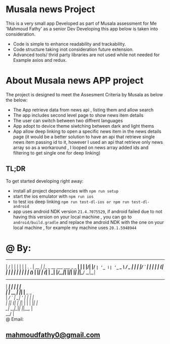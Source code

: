 # Musala news Project
This is a very small app Developed as part of Musala assessment for Me 'Mahmoud Fathy' as a senior Dev
Developing this app below is taken into consideration.
* Code is simple to enhance readability and trackability.
* Code structure taking inot consideration future extension.
* Advanced tools/ thrid party libraries are not used while not needed for Example axios and redux.

# About Musala news APP  project
The project is designed to meet the Assesment Criteria by Musala as below the below:
* The App retrieve data from news api , listing them and allow search
* The app includes second level page to show news item details
* The user can switch between two diffrent languages
* App adopt to device theme siwtching between dark and light thems
* App allow deep linking to open a specific news item in the news details page (it would be a better solution to have an api that retrieve single news item passing id to it, however I used an api that retrieve only news array so as a workaround , I looped on news array added ids and filtering to get single one for deep linking)
## TL;DR

To get started developing right away:

* install all project dependencies with `npm run setup`
* start the ios emulator with `npm run ios`
* to test ios deep linking `npm run test-dl-ios or npm run test-dl-android`
* app uses android NDK version `21.4.7075529`, if android failed due to not having this version on your local machine , you can go to `android/build.gradle` and replace the android NDK with the one on your local machine , for example my machine uses `20.1.5948944`


# @ By:
___  ___      _                               _  
|  \/  |     | |                             | | 
| .  . | __ _| |__  _ __ ___   ___  _   _  __| | 
| |\/| |/ _` | '_ \| '_ ` _ \ / _ \| | | |/ _` | 
| |  | | (_| | | | | | | | | | (_) | |_| | (_| | 
\_|  |_/\__,_|_| |_|_| |_| |_|\___/ \__,_|\__,_| 
                                                 
                                                 
   ______    _   _                               
   |  ___|  | | | |                              
   | |_ __ _| |_| |__  _   _                     
   |  _/ _` | __| '_ \| | | |                    
   | || (_| | |_| | | | |_| |                    
   \_| \__,_|\__|_| |_|\__, |                    
                        __/ |                    
@ Email:
## mahmoudfathy0@gmail.com
